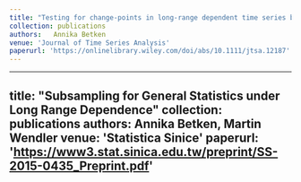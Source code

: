 ```yaml
---
title: "Testing for change-points in long-range dependent time series by means of a self-normalized Wilcoxon test"
collection: publications
authors:   Annika Betken
venue: 'Journal of Time Series Analysis'
paperurl: 'https://onlinelibrary.wiley.com/doi/abs/10.1111/jtsa.12187'
---
```


---
title: "Subsampling for General Statistics under Long Range Dependence"
collection: publications
authors:   Annika Betken, Martin Wendler
venue: 'Statistica Sinice'
paperurl: 'https://www3.stat.sinica.edu.tw/preprint/SS-2015-0435_Preprint.pdf'
---

